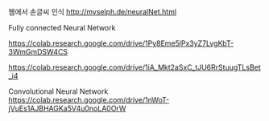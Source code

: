 웹에서 손글씨 인식
http://myselph.de/neuralNet.html

Fully connected Neural Network

https://colab.research.google.com/drive/1Py8Eme5lPx3yZ7LvgKbT-3WmGmDSW4CS

https://colab.research.google.com/drive/1iA_Mkt2aSxC_tJU6RrStuugTLsBet_i4

Convolutional Neural Network
https://colab.research.google.com/drive/1nWoT-jVuEs1AJBHAGKa5V4u0noLA0OrW
